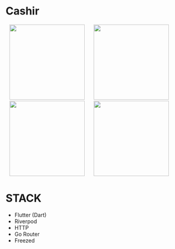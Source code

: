 # Cashir

<p>
    <img src="https://github.com/ibrajix/giga-assignment/assets/39574228/c074b823-bd56-4ef5-a0c9-4af8fa033dab" width="200px" hspace="10"/>
    <img src="https://github.com/ibrajix/giga-assignment/assets/39574228/5c18adfb-92e2-4c82-bb28-cb5e757ad709" width="200px" hspace="10"/>
    <img src="https://github.com/ibrajix/giga-assignment/assets/39574228/c2b2c9c0-b74e-4acc-8a14-059b711c7b87" width="200px" hspace="10"/>
    <img src="https://github.com/ibrajix/giga-assignment/assets/39574228/04f7803b-39a9-4948-b7f3-5f55e13c7374" width="200px" hspace="10"/>
</p>

# STACK
- Flutter (Dart)
- Riverpod
- HTTP
- Go Router
- Freezed
  
